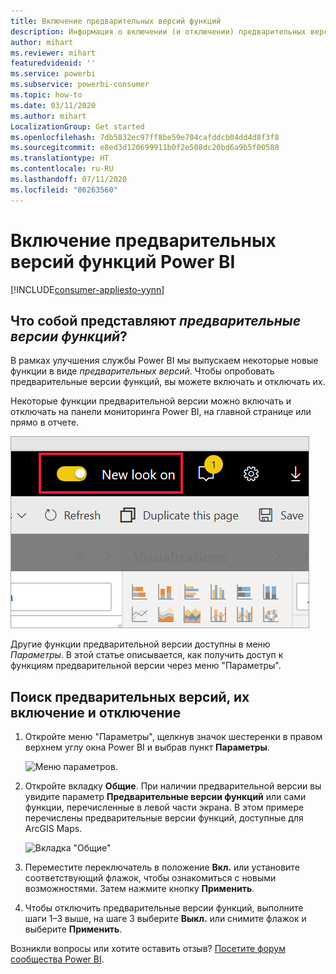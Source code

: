```yaml
---
title: Включение предварительных версий функций
description: Информация о включении (и отключении) предварительных версий функций Power BI.
author: mihart
ms.reviewer: mihart
featuredvideoid: ''
ms.service: powerbi
ms.subservice: powerbi-consumer
ms.topic: how-to
ms.date: 03/11/2020
ms.author: mihart
LocalizationGroup: Get started
ms.openlocfilehash: 7db5832ec97ff8be59e704cafddcb04dd4d8f3f8
ms.sourcegitcommit: e8ed3d120699911b0f2e508dc20bd6a9b5f00580
ms.translationtype: HT
ms.contentlocale: ru-RU
ms.lasthandoff: 07/11/2020
ms.locfileid: "86263560"
---
```

# <a name="opt-in-for-power-bi-service-preview-features"></a>Включение предварительных версий функций Power BI

[!INCLUDE[consumer-appliesto-yynn](../includes/consumer-appliesto-yynn.md)]

## <a name="what-are-preview-features"></a>Что собой представляют *предварительные версии функций*?
В рамках улучшения службы Power BI мы выпускаем некоторые новые функции в виде *предварительных версий*. Чтобы опробовать предварительные версии функций, вы можете включать и отключать их.

Некоторые функции предварительной версии можно включать и отключать на панели мониторинга Power BI, на главной странице или прямо в отчете.

   ![Переключатель нового вида](./media/end-user-preview-features/power-bi-toggle.png)

Другие функции предварительной версии доступны в меню *Параметры*. В этой статье описывается, как получить доступ к функциям предварительной версии через меню "Параметры".

## <a name="find-previews-and-turn-them-on-and-off"></a>Поиск предварительных версий, их включение и отключение
1. Откройте меню "Параметры", щелкнув значок шестеренки в правом верхнем углу окна Power BI и выбрав пункт **Параметры**.
   
   ![Меню параметров](./media/end-user-preview-features/power-bi-settings.png).
2. Откройте вкладку **Общие**. При наличии предварительной версии вы увидите параметр **Предварительные версии функций** или сами функции, перечисленные в левой части экрана.  В этом примере перечислены предварительные версии функций, доступные для ArcGIS Maps. 
   
   ![Вкладка "Общие"](./media/end-user-preview-features/power-bi-preview-esri.png)
3. Переместите переключатель в положение **Вкл.** или установите соответствующий флажок, чтобы ознакомиться с новыми возможностями. Затем нажмите кнопку **Применить**.
4. Чтобы отключить предварительные версии функций, выполните шаги 1–3 выше, на шаге 3 выберите **Выкл.** или снимите флажок и выберите **Применить**.


Возникли вопросы или хотите оставить отзыв? [Посетите форум сообщества Power BI](https://community.powerbi.com/t5/Navigation-Preview-Forum/bd-p/NavigationPreview).

